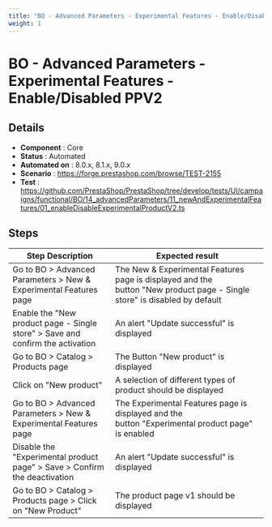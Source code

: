 ```yaml
---
title: "BO - Advanced Parameters - Experimental Features - Enable/Disabled PPV2"
weight: 1
---
```


# BO - Advanced Parameters - Experimental Features - Enable/Disabled PPV2
## Details
* **Component** : Core
* **Status** : Automated
* **Automated on** : 8.0.x, 8.1.x, 9.0.x
* **Scenario** : https://forge.prestashop.com/browse/TEST-2155
* **Test** : https://github.com/PrestaShop/PrestaShop/tree/develop/tests/UI/campaigns/functional/BO/14_advancedParameters/11_newAndExperimentalFeatures/01_enableDisableExperimentalProductV2.ts

## Steps
| Step Description | Expected result |
| ----- | ----- |
| Go to BO > Advanced Parameters > New & Experimental Features page | The New & Experimental Features page is displayed and the button "New product page - Single store" is disabled by default |
| Enable the "New product page - Single store" > Save and confirm the activation | An alert "Update successful" is displayed |
| Go to BO > Catalog > Products page | The Button "New product" is displayed |
| Click on "New product" | A selection of different types of product should be displayed |
| Go to BO > Advanced Parameters > New & Experimental Features page | The Experimental Features page is displayed and the button "Experimental product page" is enabled |
| Disable the "Experimental product page" > Save > Confirm the deactivation | An alert "Update successful" is displayed |
| Go to BO > Catalog > Products page > Click on "New Product" | The product page v1 should be displayed |
